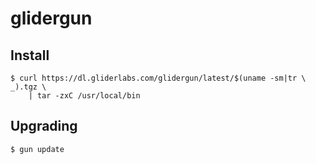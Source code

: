 # glidergun

## Install

	$ curl https://dl.gliderlabs.com/glidergun/latest/$(uname -sm|tr \  _).tgz \
		| tar -zxC /usr/local/bin

## Upgrading

	$ gun update
